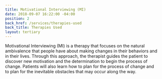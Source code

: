 ```yaml
---
title: Motivational Interviewing (MI)
date: 2018-09-07 16:22:00 -04:00
position: 2
back_href: /services/therapies-used
back_title: Therapies Used
layout: tertiary
---
```


Motivational Interviewing (MI) is a therapy that focuses on the natural ambivalence that people have about making changes in their behaviors and in their lives. Through this approach, the therapist guides the patient to discover new motivation and the determination to begin the process of change. Patients will also learn how to plan for the process of change and to plan for the inevitable obstacles that may occur along the way. 
